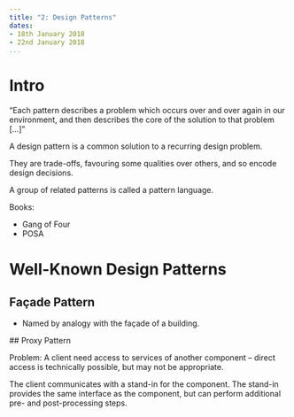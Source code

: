 ```yaml
---
title: "2: Design Patterns"
dates:
- 18th January 2018
- 22nd January 2018
...
```


# Intro

“Each pattern describes a problem which occurs over and over again in our environment, and then describes the core of the solution to that problem […]”

A design pattern is a common solution to a recurring design problem.

They are trade-offs, favouring some qualities over others, and so encode design decisions.

A group of related patterns is called a pattern language.

Books:

- Gang of Four
- POSA

# Well-Known Design Patterns

## Façade Pattern

* Named by analogy with the façade of a building.

## Proxy Pattern

Problem: A client need access to services of another component – direct access is technically possible, but may not be appropriate.

The client communicates with a stand-in for the component. The stand-in provides the same interface as the component, but can perform additional pre- and post-processing steps.
